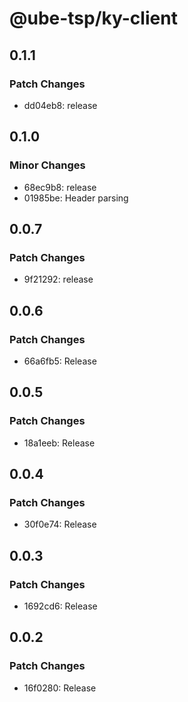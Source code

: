 # @ube-tsp/ky-client

## 0.1.1

### Patch Changes

- dd04eb8: release

## 0.1.0

### Minor Changes

- 68ec9b8: release
- 01985be: Header parsing

## 0.0.7

### Patch Changes

- 9f21292: release

## 0.0.6

### Patch Changes

- 66a6fb5: Release

## 0.0.5

### Patch Changes

- 18a1eeb: Release

## 0.0.4

### Patch Changes

- 30f0e74: Release

## 0.0.3

### Patch Changes

- 1692cd6: Release

## 0.0.2

### Patch Changes

- 16f0280: Release
